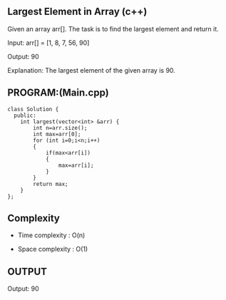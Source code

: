 ## Largest Element in Array (c++)
Given an array arr[]. The task is to find the largest element and return it.

Input: arr[] = [1, 8, 7, 56, 90]

Output: 90

Explanation: The largest element of the given array is 90.

## PROGRAM:(Main.cpp)
```
class Solution {
  public:
    int largest(vector<int> &arr) {
        int n=arr.size();
        int max=arr[0];
        for (int i=0;i<n;i++)
        {
            if(max<arr[i])
            {
                max=arr[i];
            }
        }
        return max;
    }
};
```

## Complexity
- Time complexity : O(n)

- Space complexity : O(1)

## OUTPUT
Output: 90

